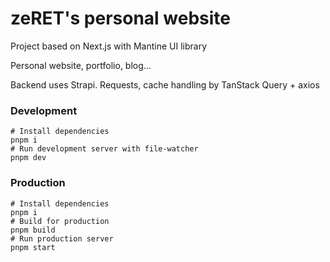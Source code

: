 # zeRET's personal website

Project based on Next.js with Mantine UI library

Personal website, portfolio, blog...

Backend uses Strapi. Requests, cache handling by TanStack Query + axios

### Development

```shell
# Install dependencies
pnpm i
# Run development server with file-watcher
pnpm dev
```

### Production

```shell
# Install dependencies
pnpm i
# Build for production
pnpm build
# Run production server
pnpm start
```
